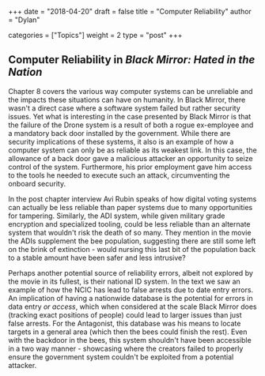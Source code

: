 +++ 
date = "2018-04-20" 
draft = false 
title = "Computer Reliability"
author = "Dylan"

categories = ["Topics"] 
weight = 2
type = "post"
+++

##  Computer Reliability in *Black Mirror: Hated in the Nation*

Chapter 8 covers the various way computer systems can be unreliable and the impacts these situations can have on humanity. In Black Mirror, there wasn't a direct case where a software system failed but rather security issues. Yet what is interesting in the case presented by Black Mirror is that the failure of the Drone system is a result of both a rogue ex-employee and a mandatory back door installed by the government. While there are security implications of these systems, it also is an example of how a computer system can only be as reliable as its weakest link. In this case, the allowance of a back door gave a malicious attacker an opportunity to seize control of the system. Furthermore, his prior employment gave him access to the tools he needed to execute such an attack, circumventing the onboard security.

In the post chapter interview Avi Rubin speaks of how digital voting systems can actually be less reliable than paper systems due to many opportunities for tampering. Similarly, the ADI system, while given military grade encryption and specialized tooling, could be less reliable than an alternate system that wouldn't risk the death of so many. They mention in the movie the ADIs supplement the bee population, suggesting there are still some left on the brink of extinction - would nursing this last bit of the population back to a stable amount have been safer and less intrusive? 

Perhaps another potential source of reliability errors, albeit not explored by the movie in its fullest, is their national ID system. In the text we saw an example of how the NCIC has lead to false arrests due to date entry errors. An implication of having a nationwide database is the potential for errors in data entry *or access*, which when considered at the scale Black Mirror does (tracking exact positions of people) could lead to larger issues than just false arrests. For the Antagonist, this database was his means to locate targets in a general area (which then the bees could finish the rest). Even with the backdoor in the bees, this system shouldn't have been accessible in a two way manner - showcasing where the creators failed to properly ensure the government system couldn't be exploited from a potential attacker.